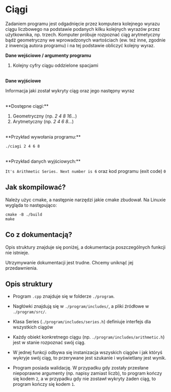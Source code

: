 # Ciągi

Zadaniem programu jest odgadnięcie przez komputera kolejnego wyrazu ciągu liczbowego na podstawie podanych kilku kolejnych wyrazów przez użytkownika, np. trzech. 
Komputer próbuje rozpoznać ciąg arytmetyczny bądź geometryczny we wprowadzonych wartościach (ew. też inne, zgodnie z inwencją autora programu) i na tej podstawie obliczyć kolejny wyraz.

**Dane wejściowe / argumenty programu**
1. Kolejny cyfry ciągu oddzielone spacjami
<br><br>

**Dane wyjściowe**

Informacja jaki został wykryty ciąg oraz jego następny wyraz

<br>
**Dostępne ciągi:**

1. Geometryczny (np. _2 4 8 16..._)
2. Arytmetyczny (np. _2 4 6 8..._)

<br>
**Przykład wywołania programu:**

`./ciagi 2 4 6 8`

<br>
**Przykład danych wyjściowych:**

`It's Arithmetic Series. Next number is 6` oraz kod programu (exit code) `0`

## Jak skompilować?
Należy użyc cmake, a następnie narzędzi jakie cmake zbudował. Na Linuxie wygląda to następująco:

```
cmake -B ./build
make
```

## Co z dokumentacją?
Opis struktury znajduje się poniżej, a dokumentacja poszczególnych funkcji nie istnieje.

Utrzymywanie dokumentacji jest trudne. Chcemy uniknąć jej przedawnienia.


## Opis struktury
- Program `.cpp` znajduje się w folderze `./program`.
- Nagłówki znajdują się w `./program/includes/`, a pliki źródłowe w `./program/src/`.


- Klasa Series (`./program/includes/series.h`) definiuje interfejs dla wszystkich ciągów
- Każdy obiekt konkretnego ciągu (np. `./program/includes/arithmetic.h`) jest w stanie rozpoznać swój ciąg.
- W jednej funkcji odbywa się instanizacja wszyskich ciągów i jak któryś wykryje swój ciąg, 
to przerywane jest szukanie i wyświetlany jest wynik. 


- Program posiada walidację. W przypadku gdy zostały przesłane niepoprawne argumenty (np. napisy zamiast liczb), to program
kończy się kodem `2`, a w przypadku gdy nie zostawł wykryty żaden ciąg, to program kończy się kodem `1`.